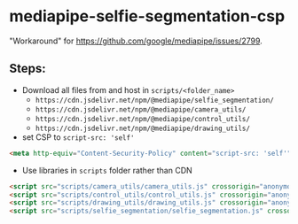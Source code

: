 # mediapipe-selfie-segmentation-csp

"Workaround" for https://github.com/google/mediapipe/issues/2799.

## Steps:
- Download all files from and host in `scripts/<folder_name>`
    - `https://cdn.jsdelivr.net/npm/@mediapipe/selfie_segmentation/`
    - `https://cdn.jsdelivr.net/npm/@mediapipe/camera_utils/`
    - `https://cdn.jsdelivr.net/npm/@mediapipe/control_utils/`
    - `https://cdn.jsdelivr.net/npm/@mediapipe/drawing_utils/`
- set CSP to `script-src: 'self'`
``` html
<meta http-equiv="Content-Security-Policy" content="script-src: 'self'">
```
- Use libraries in `scripts` folder rather than CDN
``` html
<script src="scripts/camera_utils/camera_utils.js" crossorigin="anonymous"></script>
<script src="scripts/control_utils/control_utils.js" crossorigin="anonymous"></script>
<script src="scripts/drawing_utils/drawing_utils.js" crossorigin="anonymous"></script>
<script src="scripts/selfie_segmentation/selfie_segmentation.js" crossorigin="anonymous"></script>
```
